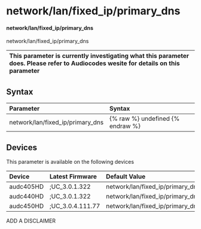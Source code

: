 ﻿---
description: network/lan/fixed_ip/primary_dns
search:
    keywords: ['network','lan','fixed_ip','primary_dns']
---

# network/lan/fixed_ip/primary_dns

#### network/lan/fixed_ip/primary_dns

network/lan/fixed_ip/primary_dns


| This parameter is currently investigating what this parameter does. Please refer to Audiocodes wesite for details on this parameter | 
| :--- |

## Syntax
| Parameter | Syntax |
| :--- | :--- |
|network/lan/fixed_ip/primary_dns | {% raw %} undefined {% endraw %}|

## Devices
This parameter is available on the following devices

| Device | Latest Firmware | Default Value |
|:---|:---|:---|
| audc405HD | ;UC_3.0.1.322 | network/lan/fixed_ip/primary_dns=0.0.0.0 
| audc440HD | ;UC_3.0.1.322 | network/lan/fixed_ip/primary_dns=0.0.0.0 
| audc450HD | ;UC_3.0.4.111.77 | network/lan/fixed_ip/primary_dns=0.0.0.0 

ADD A DISCLAIMER
